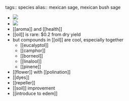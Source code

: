 tags:: species
alias:: mexican sage, mexican bush sage

- ![](https://peach-geographical-bat-397.mypinata.cloud/ipfs/QmbC3z3oJ481Dri3mR5GYqscD9vYSGTeRZwimMauBNaAha)
- ![](https://peach-geographical-bat-397.mypinata.cloud/ipfs/Qmbrsbp8x7WqDZ28yGLxVwFVLvTpbYN4qidK4Jychpargk)
- [[aroma]] and [[health]]
- [[oil]] is rare: $0.2 from dry yield
- but compounds in [[oil]] are cool, especially together
	- [[eucalyptol]]
	- [[camphor]]
	- [[borneol]]
	- [[linalool]]
	- [[pinene]]
- [[flower]] with [[polination]]
- [[dyes]]
- [[repeller]]
- [[soil]] improvement
- [[introduce to edem]]